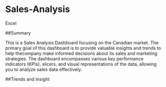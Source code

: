 # Sales-Analysis
Excel

##Summary

This is a Sales Analysis Dashboard focusing on the Canadian market. The primary goal of this dashboard is to provide valuable insights and trends to help thecompany make informed decisions about its sales and marketing strategies. The dashboard encompasses various key performance indicators (KPIs), slicers, and visual representations of the data, allowing you to analyze sales data effectively.

##Trends and Insight
